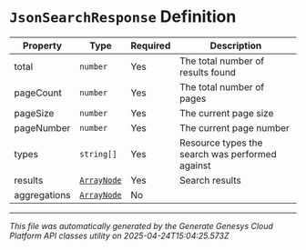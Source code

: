 # `JsonSearchResponse` Definition

| Property | Type | Required | Description |
|----------|------|----------|-------------|
| total | `number` | Yes | The total number of results found |
| pageCount | `number` | Yes | The total number of pages |
| pageSize | `number` | Yes | The current page size |
| pageNumber | `number` | Yes | The current page number |
| types | `string[]` | Yes | Resource types the search was performed against |
| results | [`ArrayNode`](arraynode-definition.md) | Yes | Search results |
| aggregations | [`ArrayNode`](arraynode-definition.md) | No |  |

---

*This file was automatically generated by the Generate Genesys Cloud Platform API classes utility on 2025-04-24T15:04:25.573Z*